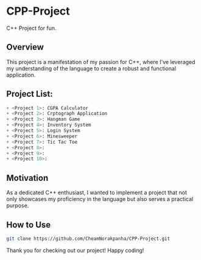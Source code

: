 # CPP-Project
C++ Project for fun.

## Overview
This project is a manifestation of my passion for C++, where I've leveraged my understanding of the language to create a robust and functional application.

## Project List:
```python
+ <Project 1>: CGPA Calculator
+ <Project 2>: Crptograph Application
+ <Project 3>: Hangman Game
+ <Project 4>: Inventory System
+ <Project 5>: Login System
+ <Project 6>: Minesweeper
+ <Project 7>: Tic Tac Toe
+ <Project 8>: 
+ <Project 9>: 
+ <Project 10>: 
```

## Motivation
As a dedicated C++ enthusiast, I wanted to implement a project that not only showcases my proficiency in the language but also serves a practical purpose.

## How to Use
```bash
git clone https://github.com/CheamNorakpanha/CPP-Project.git
```

Thank you for checking out our project! Happy coding!
